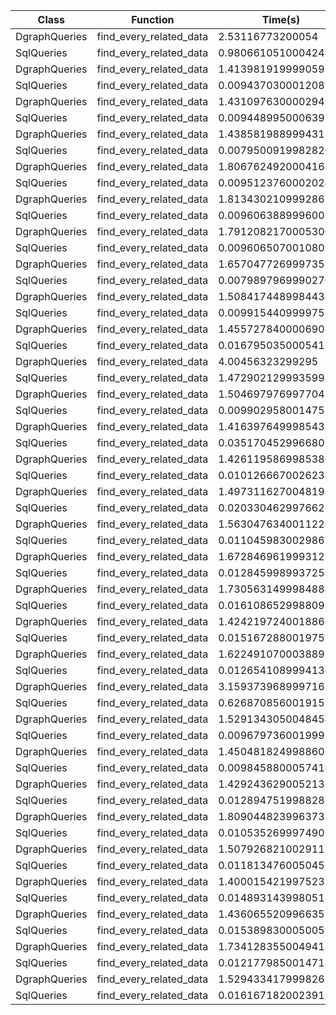 | Class | Function | Time(s) |
|-|-|-|
| DgraphQueries | find_every_related_data | 2.53116773200054 |
| SqlQueries | find_every_related_data | 0.9806610510004248 |
| DgraphQueries | find_every_related_data | 1.4139819199990598 |
| SqlQueries | find_every_related_data | 0.009437030001208768 |
| DgraphQueries | find_every_related_data | 1.4310976300002949 |
| SqlQueries | find_every_related_data | 0.009448995000639115 |
| DgraphQueries | find_every_related_data | 1.438581988999431 |
| SqlQueries | find_every_related_data | 0.007950091998282005 |
| DgraphQueries | find_every_related_data | 1.8067624920004164 |
| SqlQueries | find_every_related_data | 0.009512376000202494 |
| DgraphQueries | find_every_related_data | 1.813430210999286 |
| SqlQueries | find_every_related_data | 0.009606388999600313 |
| DgraphQueries | find_every_related_data | 1.7912082170005306 |
| SqlQueries | find_every_related_data | 0.0096065070010809 |
| DgraphQueries | find_every_related_data | 1.6570477269997355 |
| SqlQueries | find_every_related_data | 0.007989796999027021 |
| DgraphQueries | find_every_related_data | 1.5084174489984434 |
| SqlQueries | find_every_related_data | 0.009915440999975544 |
| DgraphQueries | find_every_related_data | 1.4557278400006908 |
| SqlQueries | find_every_related_data | 0.016795035000541247 |
| DgraphQueries | find_every_related_data | 4.00456323299295 |
| SqlQueries | find_every_related_data | 1.4729021299935994 |
| DgraphQueries | find_every_related_data | 1.5046979769977042 |
| SqlQueries | find_every_related_data | 0.009902958001475781 |
| DgraphQueries | find_every_related_data | 1.4163976499985438 |
| SqlQueries | find_every_related_data | 0.03517045299668098 |
| DgraphQueries | find_every_related_data | 1.4261195869985386 |
| SqlQueries | find_every_related_data | 0.010126667002623435 |
| DgraphQueries | find_every_related_data | 1.4973116270048195 |
| SqlQueries | find_every_related_data | 0.020330462997662835 |
| DgraphQueries | find_every_related_data | 1.5630476340011228 |
| SqlQueries | find_every_related_data | 0.011045983002986759 |
| DgraphQueries | find_every_related_data | 1.672846961999312 |
| SqlQueries | find_every_related_data | 0.012845998993725516 |
| DgraphQueries | find_every_related_data | 1.7305631499984884 |
| SqlQueries | find_every_related_data | 0.016108652998809703 |
| DgraphQueries | find_every_related_data | 1.4242197240018868 |
| SqlQueries | find_every_related_data | 0.015167288001975976 |
| DgraphQueries | find_every_related_data | 1.622491070003889 |
| SqlQueries | find_every_related_data | 0.012654108999413438 |
| DgraphQueries | find_every_related_data | 3.1593739689997165 |
| SqlQueries | find_every_related_data | 0.626870856001915 |
| DgraphQueries | find_every_related_data | 1.5291343050048454 |
| SqlQueries | find_every_related_data | 0.009679736001999117 |
| DgraphQueries | find_every_related_data | 1.4504818249988602 |
| SqlQueries | find_every_related_data | 0.009845880005741492 |
| DgraphQueries | find_every_related_data | 1.4292436290052137 |
| SqlQueries | find_every_related_data | 0.012894751998828724 |
| DgraphQueries | find_every_related_data | 1.8090448239963735 |
| SqlQueries | find_every_related_data | 0.010535269997490104 |
| DgraphQueries | find_every_related_data | 1.5079268210029113 |
| SqlQueries | find_every_related_data | 0.011813476005045231 |
| DgraphQueries | find_every_related_data | 1.400015421997523 |
| SqlQueries | find_every_related_data | 0.014893143998051528 |
| DgraphQueries | find_every_related_data | 1.4360655209966353 |
| SqlQueries | find_every_related_data | 0.015389830005005933 |
| DgraphQueries | find_every_related_data | 1.7341283550049411 |
| SqlQueries | find_every_related_data | 0.012177985001471825 |
| DgraphQueries | find_every_related_data | 1.529433417999826 |
| SqlQueries | find_every_related_data | 0.0161671820023912 |

